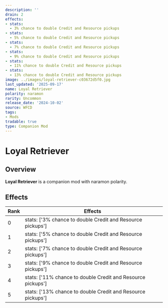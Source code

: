 ```yaml
---
description: ''
drain: 2
effects:
- stats:
  - 3% chance to double Credit and Resource pickups
- stats:
  - 5% chance to double Credit and Resource pickups
- stats:
  - 7% chance to double Credit and Resource pickups
- stats:
  - 9% chance to double Credit and Resource pickups
- stats:
  - 11% chance to double Credit and Resource pickups
- stats:
  - 13% chance to double Credit and Resource pickups
image: ../images/loyal-retriever-c03672d5f0.jpg
last_updated: '2025-09-17'
name: Loyal Retriever
polarity: naramon
rarity: Uncommon
release_date: '2024-10-02'
source: WFCD
tags:
- Mods
tradable: true
type: Companion Mod
---
```


# Loyal Retriever

## Overview

**Loyal Retriever** is a companion mod with naramon polarity.

## Effects

| Rank | Effects |
|------|----------|
| 0 | stats: ['3% chance to double Credit and Resource pickups'] |
| 1 | stats: ['5% chance to double Credit and Resource pickups'] |
| 2 | stats: ['7% chance to double Credit and Resource pickups'] |
| 3 | stats: ['9% chance to double Credit and Resource pickups'] |
| 4 | stats: ['11% chance to double Credit and Resource pickups'] |
| 5 | stats: ['13% chance to double Credit and Resource pickups'] |

